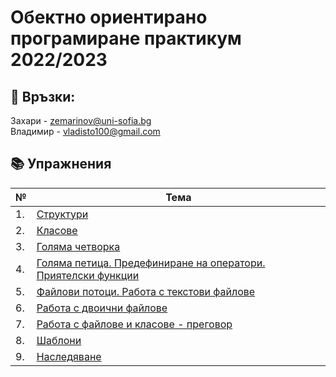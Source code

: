 # Обектно ориентирано програмиране практикум 2022/2023

## :love_letter: Връзки: <br>

Захари - zemarinov@uni-sofia.bg \
Владимир - vladisto100@gmail.com

## :books: Упражнения

| №   | Тема                              |
| --- | --------------------------------- |
| 1.  | [Структури](./01-structs)         |
| 2.  | [Класове](./02-classes)           |
| 3.  | [Голяма четворка](./03-rule-of-four)  |
| 4.  | [Голяма петица. Предефиниране на оператори. Приятелски функции](./04-rule-of-five) |
| 5.  | [Файлови потоци. Работа с текстови файлове](./05-text-files)         |
| 6.  | [Работа с двоични файлове](./06-binary-files)         |
| 7.  | [Работа с файлове и класове - преговор](./07-classes-and-files-exercise)         |
| 8.  | [Шаблони](./08-templates)         |
| 9.  | [Наследяване](./09-inheritance)         |